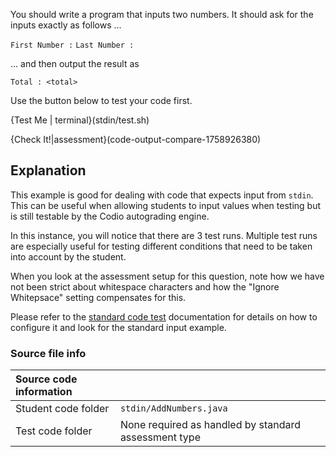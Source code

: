
You should write a program that inputs two numbers. It should ask for the inputs exactly as follows ...

`First Number :`
`Last Number :`

... and then output the result as 

`Total : <total>`


Use the button below to test your code first.

{Test Me | terminal}(stdin/test.sh)

{Check It!|assessment}(code-output-compare-1758926380)

## Explanation
This example is good for dealing with code that expects input from `stdin`. This can be useful when allowing students to input values when testing but is still testable by the Codio autograding engine.

In this instance, you will notice that there are 3 test runs. Multiple test runs are especially useful for testing different conditions that need to be taken into account by the student.

When you look at the assessment setup for this question, note how we have not been strict about whitespace characters and how the "Ignore Whitepsace" setting compensates for this.

Please refer to the [standard code test](https://docs.codio.com/instructors/authoring/assessments/standard-code-test.html) documentation for details on how to configure it and look for the standard input example.

### Source file info

| Source code information|  |
| :------ | :----------- |
| Student code folder  | `stdin/AddNumbers.java` |
| Test code folder  | None required as handled by standard assessment type |


